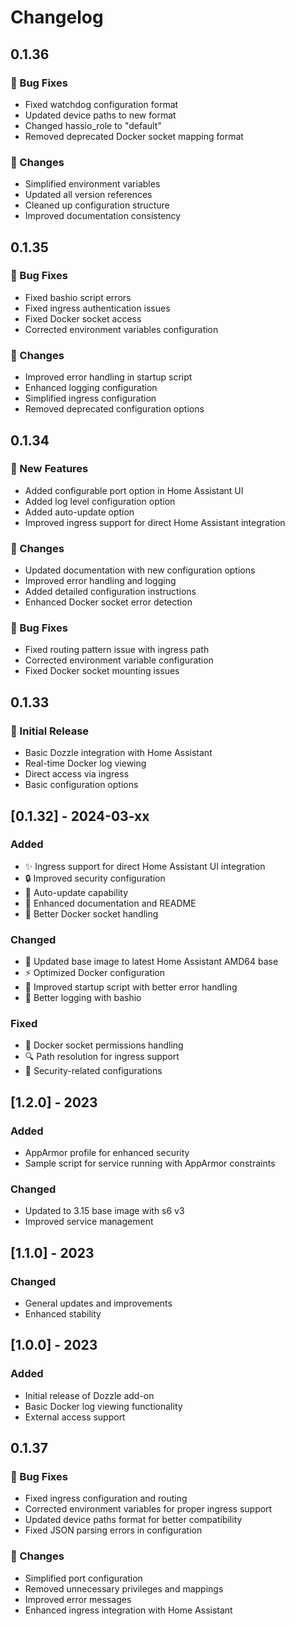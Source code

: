 # Changelog
<!-- https://developers.home-assistant.io/docs/add-ons/presentation#keeping-a-changelog -->

## 0.1.36

### 🐛 Bug Fixes
- Fixed watchdog configuration format
- Updated device paths to new format
- Changed hassio_role to "default"
- Removed deprecated Docker socket mapping format

### 🔧 Changes
- Simplified environment variables
- Updated all version references
- Cleaned up configuration structure
- Improved documentation consistency

## 0.1.35

### 🐛 Bug Fixes
- Fixed bashio script errors
- Fixed ingress authentication issues
- Fixed Docker socket access
- Corrected environment variables configuration

### 🔧 Changes
- Improved error handling in startup script
- Enhanced logging configuration
- Simplified ingress configuration
- Removed deprecated configuration options

## 0.1.34

### 🚀 New Features
- Added configurable port option in Home Assistant UI
- Added log level configuration option
- Added auto-update option
- Improved ingress support for direct Home Assistant integration

### 🔧 Changes
- Updated documentation with new configuration options
- Improved error handling and logging
- Added detailed configuration instructions
- Enhanced Docker socket error detection

### 🐛 Bug Fixes
- Fixed routing pattern issue with ingress path
- Corrected environment variable configuration
- Fixed Docker socket mounting issues

## 0.1.33

### 🎉 Initial Release
- Basic Dozzle integration with Home Assistant
- Real-time Docker log viewing
- Direct access via ingress
- Basic configuration options

## [0.1.32] - 2024-03-xx

### Added
- ✨ Ingress support for direct Home Assistant UI integration
- 🔒 Improved security configuration
- 🔄 Auto-update capability
- 📝 Enhanced documentation and README
- 🐳 Better Docker socket handling

### Changed
- 🚀 Updated base image to latest Home Assistant AMD64 base
- ⚡️ Optimized Docker configuration
- 🔧 Improved startup script with better error handling
- 🎨 Better logging with bashio

### Fixed
- 🐛 Docker socket permissions handling
- 🔍 Path resolution for ingress support
- 🔐 Security-related configurations

## [1.2.0] - 2023

### Added
- AppArmor profile for enhanced security
- Sample script for service running with AppArmor constraints

### Changed
- Updated to 3.15 base image with s6 v3
- Improved service management

## [1.1.0] - 2023

### Changed
- General updates and improvements
- Enhanced stability

## [1.0.0] - 2023

### Added
- Initial release of Dozzle add-on
- Basic Docker log viewing functionality
- External access support

## 0.1.37

### 🐛 Bug Fixes
- Fixed ingress configuration and routing
- Corrected environment variables for proper ingress support
- Updated device paths format for better compatibility
- Fixed JSON parsing errors in configuration

### 🔧 Changes
- Simplified port configuration
- Removed unnecessary privileges and mappings
- Improved error messages
- Enhanced ingress integration with Home Assistant
